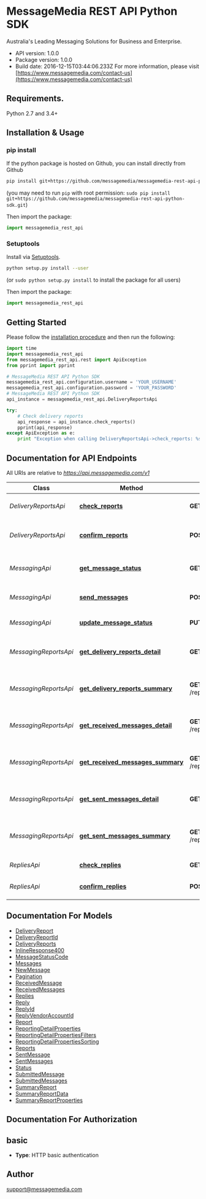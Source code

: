 # MessageMedia REST API Python SDK
Australia's Leading Messaging Solutions for Business and Enterprise.


- API version: 1.0.0
- Package version: 1.0.0
- Build date: 2016-12-15T03:44:06.233Z
For more information, please visit [https://www.messagemedia.com/contact-us](https://www.messagemedia.com/contact-us)

## Requirements.

Python 2.7 and 3.4+

## Installation & Usage
### pip install

If the python package is hosted on Github, you can install directly from Github

```sh
pip install git+https://github.com/messagemedia/messagemedia-rest-api-python-sdk.git
```
(you may need to run `pip` with root permission: `sudo pip install git+https://github.com/messagemedia/messagemedia-rest-api-python-sdk.git`)

Then import the package:
```python
import messagemedia_rest_api 
```

### Setuptools

Install via [Setuptools](http://pypi.python.org/pypi/setuptools).

```sh
python setup.py install --user
```
(or `sudo python setup.py install` to install the package for all users)

Then import the package:
```python
import messagemedia_rest_api
```

## Getting Started

Please follow the [installation procedure](#installation--usage) and then run the following:

```python
import time
import messagemedia_rest_api
from messagemedia_rest_api.rest import ApiException
from pprint import pprint

# MessageMedia REST API Python SDK
messagemedia_rest_api.configuration.username = 'YOUR_USERNAME'
messagemedia_rest_api.configuration.password = 'YOUR_PASSWORD'
# MessageMedia REST API Python SDK
api_instance = messagemedia_rest_api.DeliveryReportsApi

try:
    # Check delivery reports
    api_response = api_instance.check_reports()
    pprint(api_response)
except ApiException as e:
    print "Exception when calling DeliveryReportsApi->check_reports: %s\n" % e

```

## Documentation for API Endpoints

All URIs are relative to *https://api.messagemedia.com/v1*

Class | Method | HTTP request | Description
------------ | ------------- | ------------- | -------------
*DeliveryReportsApi* | [**check_reports**](docs/DeliveryReportsApi.md#check_reports) | **GET** /delivery_reports | Check delivery reports
*DeliveryReportsApi* | [**confirm_reports**](docs/DeliveryReportsApi.md#confirm_reports) | **POST** /delivery_reports/confirmed | Confirm delivery reports as received
*MessagingApi* | [**get_message_status**](docs/MessagingApi.md#get_message_status) | **GET** /messages/{messageId} | Get the status of a submitted message
*MessagingApi* | [**send_messages**](docs/MessagingApi.md#send_messages) | **POST** /messages | Send one or more messages
*MessagingApi* | [**update_message_status**](docs/MessagingApi.md#update_message_status) | **PUT** /messages/{messageId} | Cancel a scheduled message
*MessagingReportsApi* | [**get_delivery_reports_detail**](docs/MessagingReportsApi.md#get_delivery_reports_detail) | **GET** /reporting/delivery_reports/detail | Returns a list of delivery reports
*MessagingReportsApi* | [**get_delivery_reports_summary**](docs/MessagingReportsApi.md#get_delivery_reports_summary) | **GET** /reporting/delivery_reports/summary | Returns a summarised report of delivery reports
*MessagingReportsApi* | [**get_received_messages_detail**](docs/MessagingReportsApi.md#get_received_messages_detail) | **GET** /reporting/received_messages/detail | Returns a list message received
*MessagingReportsApi* | [**get_received_messages_summary**](docs/MessagingReportsApi.md#get_received_messages_summary) | **GET** /reporting/received_messages/summary | Returns a summarised report of messages received
*MessagingReportsApi* | [**get_sent_messages_detail**](docs/MessagingReportsApi.md#get_sent_messages_detail) | **GET** /reporting/sent_messages/detail | Returns a list of message sent
*MessagingReportsApi* | [**get_sent_messages_summary**](docs/MessagingReportsApi.md#get_sent_messages_summary) | **GET** /reporting/sent_messages/summary | Returns a summarised report of messages sent
*RepliesApi* | [**check_replies**](docs/RepliesApi.md#check_replies) | **GET** /replies | Check replies
*RepliesApi* | [**confirm_replies**](docs/RepliesApi.md#confirm_replies) | **POST** /replies/confirmed | Confirm replies as received


## Documentation For Models

 - [DeliveryReport](docs/DeliveryReport.md)
 - [DeliveryReportId](docs/DeliveryReportId.md)
 - [DeliveryReports](docs/DeliveryReports.md)
 - [InlineResponse400](docs/InlineResponse400.md)
 - [MessageStatusCode](docs/MessageStatusCode.md)
 - [Messages](docs/Messages.md)
 - [NewMessage](docs/NewMessage.md)
 - [Pagination](docs/Pagination.md)
 - [ReceivedMessage](docs/ReceivedMessage.md)
 - [ReceivedMessages](docs/ReceivedMessages.md)
 - [Replies](docs/Replies.md)
 - [Reply](docs/Reply.md)
 - [ReplyId](docs/ReplyId.md)
 - [ReplyVendorAccountId](docs/ReplyVendorAccountId.md)
 - [Report](docs/Report.md)
 - [ReportingDetailProperties](docs/ReportingDetailProperties.md)
 - [ReportingDetailPropertiesFilters](docs/ReportingDetailPropertiesFilters.md)
 - [ReportingDetailPropertiesSorting](docs/ReportingDetailPropertiesSorting.md)
 - [Reports](docs/Reports.md)
 - [SentMessage](docs/SentMessage.md)
 - [SentMessages](docs/SentMessages.md)
 - [Status](docs/Status.md)
 - [SubmittedMessage](docs/SubmittedMessage.md)
 - [SubmittedMessages](docs/SubmittedMessages.md)
 - [SummaryReport](docs/SummaryReport.md)
 - [SummaryReportData](docs/SummaryReportData.md)
 - [SummaryReportProperties](docs/SummaryReportProperties.md)


## Documentation For Authorization


## basic

- **Type**: HTTP basic authentication


## Author

support@messagemedia.com

